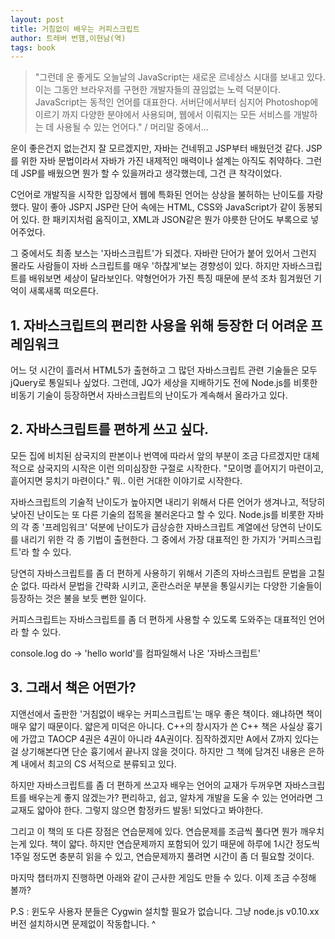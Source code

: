 ```yaml
---
layout: post
title: 거침없이 배우는 커피스크립트
author: 트레버 번햄,이현남(역)
tags: book
---
```


> "그런데 운 좋게도 오늘날의 JavaScript는 새로운 르네상스 시대를 보내고 있다. 이는 그동안 브라우저를 구현한 개발자들의 끊임없는 노력 덕분이다. JavaScript는 동적인 언어를 대표한다. 서버단에서부터 심지어 Photoshop에 이르기 까지 다양한 분야에서 사용되며, 웹에서 이뤄지는 모든 서비스를 개발하는 데 사용될 수 있는 언어다." / 머리말 중에서...

운이 좋은건지 없는건지 잘 모르겠지만, 자바는 건네뛰고 JSP부터 배웠던것 같다. JSP를 위한 자바 문법이라서 자바가 가진 내제적인 매력이나 설계는 아직도 취약하다. 그런데 JSP를 배웠으면 뭔가 할 수 있을꺼라고 생각했는데, 그건 큰 착각이었다.

C언어로 개발직을 시작한 입장에서 웹에 특화된 언어는 상상을 불허하는 난이도를 자랑했다. 말이 좋아 JSP지 JSP란 단어 속에는 HTML, CSS와 JavaScript가 같이 동봉되어 있다. 한 패키지처럼 움직이고, XML과 JSON같은 뭔가 야릇한 단어도 부록으로 넣어주었다.

그 중에서도 최종 보스는 '자바스크립트'가 되겠다. 자바란 단어가 붙어 있어서 그런지 몰라도 사람들이 자바 스크립트를 매우 '하찮게'보는 경향성이 있다. 하지만 자바스크립트를 배워보면 세상이 달라보인다. 약형언어가 가진 특징 때문에 분석 조차 힘겨웠던 기억이 새록새록 떠오른다.

## 1. 자바스크립트의 편리한 사용을 위해 등장한 더 어려운 프레임워크

어느 덧 시간이 흘러서 HTML5가 출현하고 그 많던 자바스크립트 관련 기술들은 모두 jQuery로 통일되나 싶었다. 그런데, JQ가 세상을 지배하기도 전에 Node.js를 비롯한 비동기 기술이 등장하면서 자바스크립트의 난이도가 계속해서 올라가고 있다.

## 2. 자바스크립트를 편하게 쓰고 싶다. 

모든 집에 비치된 삼국지의 판본이나 번역에 따라서 앞의 부분이 조금 다르겠지만 대체적으로 삼국지의 시작은 이런 의미심장한 구절로 시작한다. "모이명 흩어지기 마련이고, 흩어지면 뭉치기 마련이다." 뭐.. 이런 거대한 이야기로 시작한다. 

자바스크립트의 기술적 난이도가 높아지면 내리기 위해서 다른 언어가 생겨나고, 적당히 낮아진 난이도는 또 다른 기술의 접목을 불러온다고 할 수 있다. Node.js를 비롯한 자바의 각 종 '프레임워크' 덕분에 난이도가 급상승한 자바스크립트 계열에선 당연히 난이도를 내리기 위한 각 종 기법이 출현한다. 그 중에서 가장 대표적인 한 가지가 '커피스크립트'라 할 수 있다.

당연히 자바스크립트를 좀 더 편하게 사용하기 위해서 기존의 자바스크립트 문법을 고칠 순 없다. 따라서 문법을 간략화 시키고, 혼란스러운 부분을 통일시키는 다양한 기술들이 등장하는 것은 불을 보듯 뻔한 일이다.

커피스크립트는 자바스크립트를 좀 더 편하게 사용할 수 있도록 도와주는 대표적인 언어라 할 수 있다. 

console.log do -> 'hello world'를 컴파일해서 나온 '자바스크립트'

## 3. 그래서 책은 어떤가?

지앤선에서 출판한 '거침없이 배우는 커피스크립트'는 매우 좋은 책이다. 왜냐하면 책이 매우 얇기 때문이다. 얇은게 미덕은 아니다. C++의 창시자가 쓴 C++ 책은 사실상 흉기에 가깝고 TAOCP 4권은 4권이 아니라 4A권이다. 짐작하겠지만 A에서 Z까지 있다는 걸 상기해본다면 단순 흉기에서 끝나지 않을 것이다. 하지만 그 책에 담겨진 내용은 은하계 내에서 최고의 CS 서적으로 분류되고 있다.

하지만 자바스크립트를 좀 더 편하게 쓰고자 배우는 언어의 교재가 두꺼우면 자바스크립트를 배우는게 좋지 않겠는가? 편리하고, 쉽고, 알차게 개발을 도울 수 있는 언어라면 그 교재도 얇아야 한다. 그렇지 않으면 함정카드 발동! 되었다고 봐야한다.

그리고 이 책의 또 다른 장점은 연습문제에 있다. 연습문제를 조금씩 풀다면 뭔가 깨우치는게 있다. 책이 얇다. 하지만 연습문제까지 포함되어 있기 때문에 하루에 1시간 정도씩 1주일 정도면 충분히 읽을 수 있고, 연습문제까지 풀려면 시간이 좀 더 필요할 것이다.

마지막 챕터까지 진행하면 아래와 같이 근사한 게임도 만들 수 있다. 이제 조금 수정해 볼까?

P.S :  윈도우 사용자 분들은 Cygwin 설치할 필요가 없습니다. 그냥 node.js v0.10.xx 버전 설치하시면 문제없이 작동합니다. ^